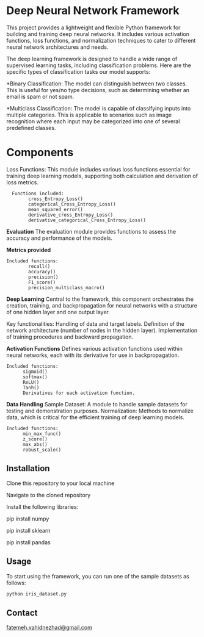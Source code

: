 # Deep Neural Network Framework

This project provides a lightweight and flexible Python framework for building and training deep neural networks.
It includes various activation functions, loss functions, and normalization techniques to cater to different neural network architectures and needs.

The deep learning framework is designed to handle a wide range of supervised learning tasks, including classification problems. Here are the specific types of classification tasks our model supports:

*Binary Classification: The model can distinguish between two classes. This is useful for yes/no type decisions, such as determining whether an email is spam or not spam.
      
*Multiclass Classification: The model is capable of classifying inputs into multiple categories. This is applicable to scenarios such as image recognition where each input may be categorized into one of       several predefined classes.


# Components
Loss Functions:
This module includes various loss functions essential for training deep learning models, supporting both calculation and derivation of loss metrics.

      Functions included:
            cross_Entropy_Loss()
            categorical_Cross_Entropy_Loss()
            mean_squared_error()
            derivative_cross_Entropy_Loss()
            derivative_categorical_Cross_Entropy_Loss()
**Evaluation**
The evaluation module provides functions to assess the accuracy and performance of the models.

**Metrics provided**

    Included functions:
            recall()
            accuracy()
            precision()
            F1_score()
            precision_multiclass_macro()

**Deep Learning**
Central to the framework, this component orchestrates the creation, training, and backpropagation for neural networks with a structure of one hidden layer and one output layer.

Key functionalities:
Handling of data and target labels.
Definition of the network architecture (number of nodes in the hidden layer).
Implementation of training procedures and backward propagation.


**Activation Functions**
Defines various activation functions used within neural networks, each with its derivative for use in backpropagation.

    Included functions:
          sigmoid()
          softmax()
          ReLU()
          Tanh()
          Derivatives for each activation function.
    
**Data Handling**
   Sample Dataset: A module to handle sample datasets for testing and demonstration purposes.
    Normalization: Methods to normalize data, which is critical for the efficient training of deep learning models.
    
    Included functions:
          min_max_func()
          z_score()
          max_abs()
          robust_scale()

## Installation

Clone this repository to your local machine

Navigate to the cloned repository

Install the following libraries:

 pip install numpy
 
 pip install sklearn
 
 pip install pandas
 

## Usage

To start using the framework, you can run one of the sample datasets as follows:

```bash
python iris_dataset.py
```

## Contact
fatemeh.vahidnezhad@gmail.com

